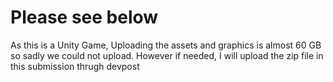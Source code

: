 # Please see below 
As this is a Unity Game, 
Uploading the assets and graphics is almost 60 GB so sadly we could not upload. 
However if needed, I will upload the zip file in this submission thrugh devpost


